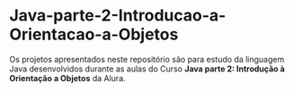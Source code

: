 # Java-parte-2-Introducao-a-Orientacao-a-Objetos

Os projetos apresentados neste repositório são para estudo da linguagem Java desenvolvidos durante as aulas do Curso 
**Java parte 2: Introdução à Orientação a Objetos** da Alura.
